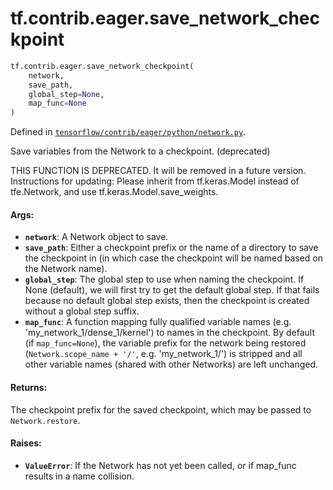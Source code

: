 <div itemscope itemtype="http://developers.google.com/ReferenceObject">
<meta itemprop="name" content="tf.contrib.eager.save_network_checkpoint" />
<meta itemprop="path" content="Stable" />
</div>

# tf.contrib.eager.save_network_checkpoint

``` python
tf.contrib.eager.save_network_checkpoint(
    network,
    save_path,
    global_step=None,
    map_func=None
)
```



Defined in [`tensorflow/contrib/eager/python/network.py`](https://www.tensorflow.org/code/tensorflow/contrib/eager/python/network.py).

Save variables from the Network to a checkpoint. (deprecated)

THIS FUNCTION IS DEPRECATED. It will be removed in a future version.
Instructions for updating:
Please inherit from tf.keras.Model instead of tfe.Network, and use tf.keras.Model.save_weights.

#### Args:

* <b>`network`</b>: A Network object to save.
* <b>`save_path`</b>: Either a checkpoint prefix or the name of a directory to save
    the checkpoint in (in which case the checkpoint will be named based on
    the Network name).
* <b>`global_step`</b>: The global step to use when naming the checkpoint. If None
    (default), we will first try to get the default global step. If that
    fails because no default global step exists, then the checkpoint is
    created without a global step suffix.
* <b>`map_func`</b>: A function mapping fully qualified variable names
    (e.g. 'my_network_1/dense_1/kernel') to names in the checkpoint. By
    default (if `map_func=None`), the variable prefix for the network being
    restored (`Network.scope_name + '/'`, e.g. 'my_network_1/') is stripped
    and all other variable names (shared with other Networks) are left
    unchanged.

#### Returns:

The checkpoint prefix for the saved checkpoint, which may be passed to
`Network.restore`.

#### Raises:

* <b>`ValueError`</b>: If the Network has not yet been called, or if map_func results
    in a name collision.